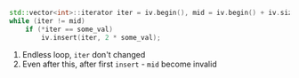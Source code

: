 ```cpp
std::vector<int>::iterator iter = iv.begin(), mid = iv.begin() + iv.size() / 2;
while (iter != mid)
    if (*iter == some_val)
        iv.insert(iter, 2 * some_val);
```

1. Endless loop, `iter` don't changed
2. Even after this, after first `insert` - `mid` become invalid
